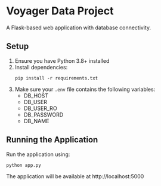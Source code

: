 # Voyager Data Project

A Flask-based web application with database connectivity.

## Setup

1. Ensure you have Python 3.8+ installed
2. Install dependencies:
   ```
   pip install -r requirements.txt
   ```
3. Make sure your `.env` file contains the following variables:
   - DB_HOST
   - DB_USER
   - DB_USER_RO
   - DB_PASSWORD
   - DB_NAME

## Running the Application

Run the application using:
```
python app.py
```

The application will be available at http://localhost:5000
